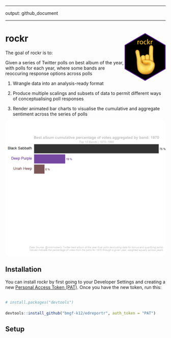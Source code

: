 
-----

output: github\_document

-----

<!-- README.md is generated from README.Rmd. Please edit that file -->

# rockr <img src='hex/rockr_hex.png' align="right" height="150" />

<!-- badges: start -->

<!-- badges: end -->

The goal of rockr is to:

Given a series of Twitter polls on best album of the year, with polls
for each year, where some bands are reoccuring response options across
polls

1.  Wrangle data into an analysis-ready format

2.  Produce multiple scalings and subsets of data to permit different
    ways of conceptualising poll responses

3.  Render animated bar charts to visualise the cumulative and aggregate
    sentiment across the series of polls

<p align="center">

<img src="plots/album_poll_final_percentage.gif" alt="reviewer">

</p>

## Installation

You can install rockr by first going to your Developer Settings and
creating a new [Personal Access Token
(PAT)](https://github.com/settings/tokens). Once you have the new token,
run this:

``` r

# install.packages("devtools")

devtools::install_github("bmgf-k12/edreportr", auth_token = "PAT")
```

## Setup
